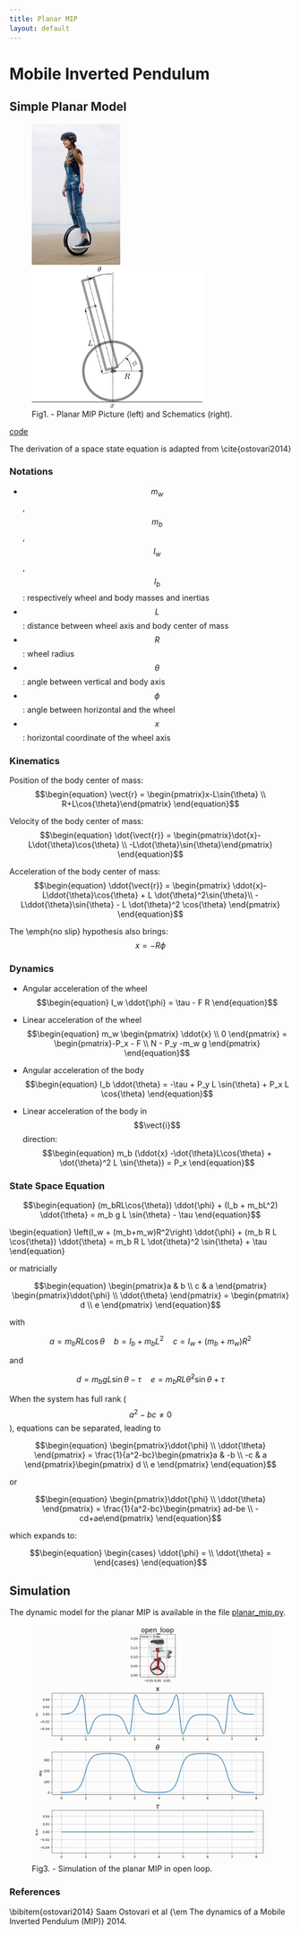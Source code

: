 ```yaml
---
title: Planar MIP
layout: default
---
```

<script src="https://cdn.mathjax.org/mathjax/latest/MathJax.js?config=TeX-AMS-MML_HTMLorMML,https://poine.github.io/control_sandbox/mathjax/local.js" type="text/javascript"></script>

# Mobile Inverted Pendulum

## Simple Planar Model

<figure>
	<img src="images/segway_one.jpg" height="252" alt="MIP">
	<img src="drawings/planar_mip.png" height="252" alt="Planar MIP Schematics">
  <figcaption>Fig1. - Planar MIP Picture (left) and Schematics (right).</figcaption>
</figure>

[code](https://github.com/poine/control_sandbox/blob/master/src/control_sandbox/planar_mip.py)

The derivation of a space state equation is adapted from \cite{ostovari2014}
### Notations
  * $$m_w$$, $$m_b$$, $$I_w$$, $$I_b$$: respectively wheel and body masses and inertias
  * $$L$$: distance between wheel axis and body center of mass
  * $$R$$: wheel radius
  * $$\theta$$: angle between vertical and body axis
  * $$\phi$$: angle between horizontal and the wheel
  * $$x$$: horizontal coordinate of the wheel axis

### Kinematics

Position of the body center of mass:
$$\begin{equation}
  \vect{r} = \begin{pmatrix}x-L\sin{\theta} \\ R+L\cos{\theta}\end{pmatrix}
\end{equation}$$

Velocity of the body center of mass:
$$\begin{equation}
  \dot{\vect{r}} = \begin{pmatrix}\dot{x}-L\dot{\theta}\cos{\theta} \\ -L\dot{\theta}\sin{\theta}\end{pmatrix}
\end{equation}$$

Acceleration of the body center of mass:
$$\begin{equation}
  \ddot{\vect{r}} = \begin{pmatrix}
    \ddot{x}-L\ddot{\theta}\cos{\theta} + L \dot{\theta}^2\sin{\theta}\\
    -L\ddot{\theta}\sin{\theta} - L \dot{\theta}^2 \cos{\theta} \end{pmatrix}
\end{equation}$$

The \emph{no slip} hypothesis also brings:
$$\begin{equation}
  x = -R \phi
\end{equation}$$

### Dynamics


  * Angular acceleration of the wheel
  $$\begin{equation}
    I_w \ddot{\phi} = \tau - F R
  \end{equation}$$

  * Linear acceleration of the wheel
  $$\begin{equation}
    m_w \begin{pmatrix} \ddot{x} \\ 0 \end{pmatrix} = \begin{pmatrix}-P_x - F \\ N - P_y -m_w g \end{pmatrix}
  \end{equation}$$

  * Angular acceleration of the body
   $$\begin{equation}
    I_b \ddot{\theta} = -\tau + P_y L \sin{\theta} + P_x L \cos{\theta}
   \end{equation}$$

  * Linear acceleration of the body
   in $$\vect{i}$$ direction: $$\begin{equation} m_b (\ddot{x} -\dot{\theta}L\cos{\theta} + \dot{\theta}^2 L \sin{\theta}) = P_x \end{equation}$$


### State Space Equation

$$\begin{equation}
  (m_bRL\cos{\theta}) \ddot{\phi} + (I_b + m_bL^2) \ddot{\theta} = m_b g L \sin{\theta} - \tau
\end{equation}$$

\begin{equation}
  \left(I_w + (m_b+m_w)R^2\right) \ddot{\phi} + (m_b R L \cos{\theta}) \ddot{\theta}  = m_b R L \dot{\theta}^2 \sin{\theta} + \tau
\end{equation}

or matricially

$$\begin{equation}
  \begin{pmatrix}a & b \\ c & a \end{pmatrix} \begin{pmatrix}\ddot{\phi} \\ \ddot{\theta} \end{pmatrix} =
  \begin{pmatrix} d \\ e \end{pmatrix}
\end{equation}$$

with

$$\begin{equation}
  a = m_bRL\cos{\theta} \quad b = I_b + m_bL^2 \quad c = I_w + (m_b+m_w)R^2 
\end{equation}$$

and

$$\begin{equation}
  d = m_b g L \sin{\theta} - \tau \quad e =  m_b R L \dot{\theta}^2 \sin{\theta} + \tau
\end{equation}$$

When the system has full rank ($$a^2-bc \ne 0$$), equations can be separated, leading to

$$\begin{equation}
  \begin{pmatrix}\ddot{\phi} \\ \ddot{\theta} \end{pmatrix} =
  \frac{1}{a^2-bc}\begin{pmatrix}a & -b \\ -c & a \end{pmatrix}\begin{pmatrix} d \\ e \end{pmatrix}
\end{equation}$$

or

$$\begin{equation}
  \begin{pmatrix}\ddot{\phi} \\ \ddot{\theta} \end{pmatrix} =
  \frac{1}{a^2-bc}\begin{pmatrix} ad-be \\ -cd+ae\end{pmatrix}
\end{equation}$$

which expands to:

$$\begin{equation}
  \begin{cases}
    \ddot{\phi} = \\
    \ddot{\theta} =
  \end{cases}
\end{equation}$$

## Simulation
The dynamic model for the planar MIP is available in the file  [planar_mip.py](https://github.com/poine/control_sandbox/blob/master/src/control_sandbox/planar_mip.py).

<figure>
	<img src="plots/planar_mip_sim_open_loop.gif" alt="Planar MIP simulation plot" width="640">
	<figcaption>Fig3. -  Simulation of the planar MIP in open loop.</figcaption>
</figure>

### References
\bibitem{ostovari2014} Saam Ostovari et al {\em The dynamics of a Mobile Inverted Pendulum (MIP)}  2014.
